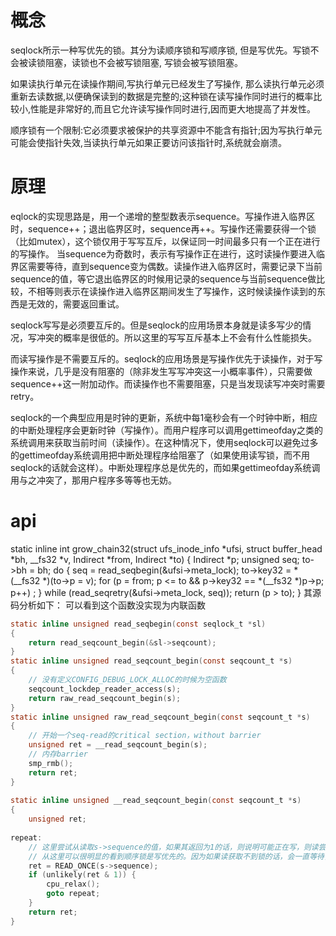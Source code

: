 # 概念
seqlock所示一种写优先的锁。其分为读顺序锁和写顺序锁, 但是写优先。写锁不会被读锁阻塞，读锁也不会被写锁阻塞, 写锁会被写锁阻塞。

如果读执行单元在读操作期间,写执行单元已经发生了写操作, 那么读执行单元必须重新去读数据,以便确保读到的数据是完整的;这种锁在读写操作同时进行的概率比较小,性能是非常好的,而且它允许读写操作同时进行,因而更大地提高了并发性。

顺序锁有一个限制:它必须要求被保护的共享资源中不能含有指针;因为写执行单元可能会使指针失效,当读执行单元如果正要访问该指针时,系统就会崩溃。

# 原理
eqlock的实现思路是，用一个递增的整型数表示sequence。写操作进入临界区时，sequence++；退出临界区时，sequence再++。写操作还需要获得一个锁（比如mutex），这个锁仅用于写写互斥，以保证同一时间最多只有一个正在进行的写操作。
当sequence为奇数时，表示有写操作正在进行，这时读操作要进入临界区需要等待，直到sequence变为偶数。读操作进入临界区时，需要记录下当前sequence的值，等它退出临界区的时候用记录的sequence与当前sequence做比较，不相等则表示在读操作进入临界区期间发生了写操作，这时候读操作读到的东西是无效的，需要返回重试。

seqlock写写是必须要互斥的。但是seqlock的应用场景本身就是读多写少的情况，写冲突的概率是很低的。所以这里的写写互斥基本上不会有什么性能损失。

而读写操作是不需要互斥的。seqlock的应用场景是写操作优先于读操作，对于写操作来说，几乎是没有阻塞的（除非发生写写冲突这一小概率事件），只需要做sequence++这一附加动作。而读操作也不需要阻塞，只是当发现读写冲突时需要retry。

seqlock的一个典型应用是时钟的更新，系统中每1毫秒会有一个时钟中断，相应的中断处理程序会更新时钟（写操作）。而用户程序可以调用gettimeofday之类的系统调用来获取当前时间（读操作）。在这种情况下，使用seqlock可以避免过多的gettimeofday系统调用把中断处理程序给阻塞了（如果使用读写锁，而不用seqlock的话就会这样）。中断处理程序总是优先的，而如果gettimeofday系统调用与之冲突了，那用户程序多等等也无妨。

# api

static inline int grow_chain32(struct ufs_inode_info *ufsi,
			       struct buffer_head *bh, __fs32 *v,
			       Indirect *from, Indirect *to)
{
	Indirect *p;
	unsigned seq;
	to->bh = bh;
	do {
		seq = read_seqbegin(&ufsi->meta_lock);
		to->key32 = *(__fs32 *)(to->p = v);
		for (p = from; p <= to && p->key32 == *(__fs32 *)p->p; p++)
			;
	} while (read_seqretry(&ufsi->meta_lock, seq));
	return (p > to);
}
其源码分析如下：
可以看到这个函数没实现为内联函数
```C
static inline unsigned read_seqbegin(const seqlock_t *sl)
{
	return read_seqcount_begin(&sl->seqcount);
}
static inline unsigned read_seqcount_begin(const seqcount_t *s)
{
	// 没有定义CONFIG_DEBUG_LOCK_ALLOC的时候为空函数
	seqcount_lockdep_reader_access(s);
	return raw_read_seqcount_begin(s);
}
static inline unsigned raw_read_seqcount_begin(const seqcount_t *s)
{
	// 开始一个seq-read的critical section，without barrier
	unsigned ret = __read_seqcount_begin(s);
	// 内存barrier 
	smp_rmb();
	return ret;
}
 
static inline unsigned __read_seqcount_begin(const seqcount_t *s)
{
	unsigned ret;
 
repeat:
	// 这里尝试从读取s->sequence的值，如果其返回为1的话，则说明可能正在写，则读尝试继续读取。
	// 从这里可以很明显的看到顺序锁是写优先的。因为如果读获取不到锁的话，会一直等待，直到写释放锁.
	ret = READ_ONCE(s->sequence);
	if (unlikely(ret & 1)) {
		cpu_relax();
		goto repeat;
	}
	return ret;
}
```